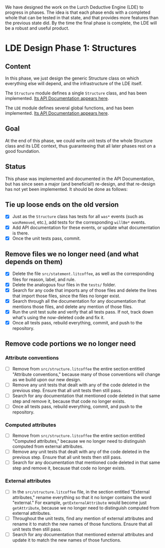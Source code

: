 
We have designed the work on the Lurch Deductive Engine (LDE) to progress in
phases.  The idea is that each phase ends with a completed whole that can be
tested in that state, and that provides more features than the previous
state did.  By the time the final phase is complete, the LDE will be a
robust and useful product.

# LDE Design Phase 1: Structures

## Content

In this phase, we just design the generic Structure class on which
everything else will depend, and the infrastructure of the LDE itself.

The `Structure` module defines a single `Structure` class, and has been
implemented. [Its API Documentation appears here](api-structures.md).

The `LDE` module defines several global functions, and has been implemented.
[Its API Documentation appears here](api-lde.md).

## Goal

At the end of this phase, we could write unit tests of the whole Structure
class and its LDE context, thus guaranteeing that all later phases rest on a
good foundation.

## Status

This phase was implemented and documented in the API Documentation, but has
since seen a major (and beneficial!) re-design, and that re-design has not
yet been implemented.  It should be done as follows:

## Tie up loose ends on the old version

 * [x] Just as the `Structure` class has tests for all `was*` events (such
   as `wasRemoved`, etc.), add tests for the corresponding `willBe*` events.
 * [x] Add API documentation for these events, or update what documentation
   is there.
 * [x] Once the unit tests pass, commit.

## Remove files we no longer need (and what depends on them)

 * [x] Delete the file `src/statement.litcoffee`, as well as the
   corresponding files for reason, label, and rule.
 * [x] Delete the analogous four files in the `tests/` folder.
 * [x] Search for any code that imports any of those files and delete the
   lines that import those files, since the files no longer exist.
 * [x] Search through all the documentation for any documentation that
   mentions those files, and delete any mention of those files.
 * [x] Run the unit test suite and verify that all tests pass.  If not,
   track down what's using the now-deleted code and fix it.
 * [x] Once all tests pass, rebuild everything, commit, and push to the
   repository.

## Remove code portions we no longer need

### Attribute conventions

 * [ ] Remove from `src/structure.litcoffee` the entire section entitled
   "Attribute conventions," because many of those conventions will change
   as we build upon our new design.
 * [ ] Remove any unit tests that dealt with any of the code deleted in the
   previous step.  Ensure that all unit tests then still pass.
 * [ ] Search for any documentation that mentioned code deleted in that same
   step and remove it, because that code no longer exists.
 * [ ] Once all tests pass, rebuild everything, commit, and push to the
   repository.

### Computed attributes

 * [ ] Remove from `src/structure.litcoffee` the entire section entitled
   "Computed attributes," because we no longer need to distinguish computed
   from external attributes.
 * [ ] Remove any unit tests that dealt with any of the code deleted in the
   previous step.  Ensure that all unit tests then still pass.
 * [ ] Search for any documentation that mentioned code deleted in that same
   step and remove it, because that code no longer exists.

### External attributes

 * [ ] In the `src/structure.litcoffee` file, in the section entitled
   "External attributes," rename everything so that it no longer contains
   the word "external."  For example, `getExternalAttribute` would become
   just `getAttribute`, because we no longer need to distinguish computed
   from external attributes.
 * [ ] Throughout the unit tests, find any mention of external attributes
   and rename it to match the new names of those functions.  Ensure that all
   unit tests then still pass.
 * [ ] Search for any documentation that mentioned external attributes and
   update it to match the new names of those functions.
